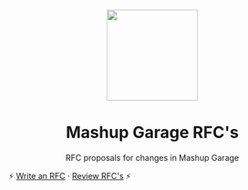 <p align='center'>
<br><img src='https://user-images.githubusercontent.com/74385/47948807-e0779800-df72-11e8-81e8-68ec5c61de46.png' width='160'><br>
</p>

<h1 align='center'>
Mashup Garage RFC's
</h1>

<p align='center'>
RFC proposals for changes in Mashup Garage
</p>

<p align='center'>

:zap:
[Write an RFC](https://github.com/mashupgarage/rfcs/issues/new)
&middot;
[Review RFC's](https://github.com/mashupgarage/rfcs/issues)
:zap:

</p>
